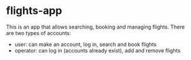# flights-app

This is an app that allows searching, booking and managing flights.
There are two types of accounts:
- user: can make an account, log in, search and book flights
- operator: can log in (accounts already exist), add and remove flights
